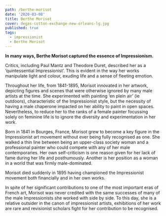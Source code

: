 ```yaml
---
path: /berthe-morisot
date: '2020-03-08'
title: Berthe Morisot
cover: degas-cotton-exchange-new-orleans-lg.jpg
published: true
tags:
  - impressionist
  - Berthe Morisot
---
```

**In many ways, Berthe Morisot captured the essence of Impressionism.**

Critics, including Paul Mantz and Theodore Duret, described her as a ‘quintessential Impressionist’. This is evident in the way her works manipulate light and colour, exuding life and a sense of fleeting emotion.

Throughout her life, from 1841-1895, Morisot innovated in her artwork, depicting figures and scenes that were otherwise ignored by many male artists at the time. She experimented with painting ‘en plein air’ (ie outdoors), characteristic of the Impressionist style, but the necessity of having a male chaperone impacted on her ability to paint in open spaces. Nevertheless, to reduce her to the ranks of a female painter focussing solely on feminine life is to ignore the diversity and experimentation in her work.

Born in 1841 in Bourges, France, Morisot grew to become a key figure in the Impressionist art movement without ever being fully recognised as one. She walked a thin line between being an upper-class society woman and a professional painter who could compete with any of her male contemporaries. Her own self-criticism is one reason given for her lack of fame during her life and posthumously. Another is her position as a woman in a world that was firmly male-dominated.

Morisot died suddenly in 1895 having championed the Impressionist movement both financially and in her own works.

In spite of her significant contributions to one of the most important eras of French art, Morisot was never credited with the same successes of many of the male Impressionists she worked with side by side. To this day, she is a relative outsider in the canon of impressionist artists, exhibitions of her work are rare and revisionist scholars fight for her contribution to be recognised.